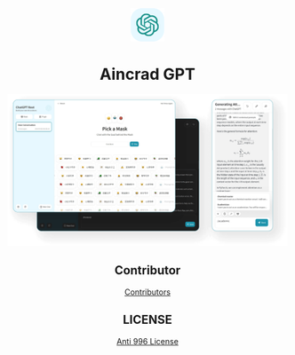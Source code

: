 <div align="center">
<img src="./docs/images/icon.svg" alt="icon"/>

<h1 align="center">Aincrad GPT</h1>

![cover](./docs/images/cover.png)

## Contributor

[Contributors](https://github.com/Akanemiku/Aincard-GPT/graphs/contributors)

## LICENSE

[Anti 996 License](https://github.com/kattgu7/Anti-996-License/blob/master/LICENSE_CN_EN)
